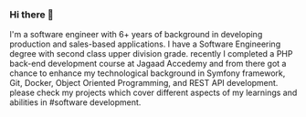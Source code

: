 ### Hi there 👋

<!-- ** kasunwanigasekara/kasunwanigasekara** is a ✨ _special_ ✨ repository because its `README.md` (this file) appears on your GitHub profile. -->

I'm a software engineer with 6+ years of background in developing production and sales-based applications. I have a Software Engineering degree with 
second class upper division grade. recently I completed a PHP back-end development course at Jagaad Accedemy and from there got a chance to enhance 
my technological background in Symfony framework, Git, Docker, Object Oriented Programming, and REST API development. please check my projects which cover different 
aspects of my learnings and abilities in #software development.

<!--
- 🔭 I’m currently working on ...
- 🌱 I’m currently learning ...
- 👯 I’m looking to collaborate on ...
- 🤔 I’m looking for help with ...
- 💬 Ask me about ...
- 📫 How to reach me: ...
- 😄 Pronouns: ...
- ⚡ Fun fact: ...
-->
